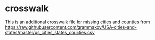 # crosswalk
This is an additional crosswalk file for missing cities and counties from 
https://raw.githubusercontent.com/grammakov/USA-cities-and-states/master/us_cities_states_counties.csv
